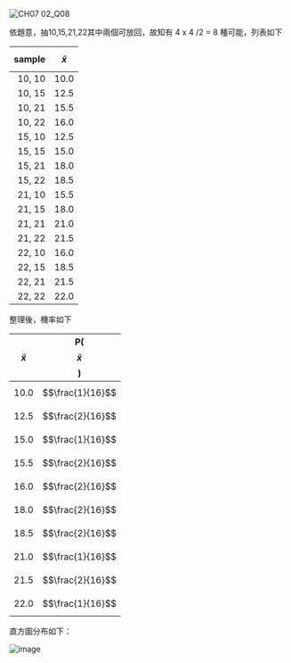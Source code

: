 ![CH07 02_Q08](https://github.com/user-attachments/assets/4eba41bb-f9de-41e3-9cf2-acca2bc844ea)

依題意，抽10,15,21,22其中兩個可放回，故知有 4 x 4 /2 = 8 種可能，列表如下

| sample| $$\bar{x}$$ |
|----------------:|:----:|
| 10, 10          |10.0 |
| 10, 15          |12.5 |
| 10, 21          |15.5 |
| 10, 22          |16.0 |
| 15, 10          |12.5 |
| 15, 15          |15.0 |
| 15, 21          |18.0 |
| 15, 22          |18.5 |
| 21, 10          |15.5 |
| 21, 15          |18.0 |
| 21, 21          |21.0 |
| 21, 22          |21.5 |
| 22, 10          |16.0 |
| 22, 15          |18.5 |
| 22, 21          |21.5 |
| 22, 22          |22.0 |  

整理後，機率如下

|  $$\bar{x}$$ |P( $$\bar{x}$$ ) |
|-------------:|:---------------:|
| 10.0         | $$\frac{1}{16}$$ |
| 12.5         | $$\frac{2}{16}$$ |
| 15.0         | $$\frac{1}{16}$$ |
| 15.5         | $$\frac{2}{16}$$ |
| 16.0         | $$\frac{2}{16}$$ |
| 18.0         | $$\frac{2}{16}$$ |
| 18.5         | $$\frac{2}{16}$$ |
| 21.0         | $$\frac{1}{16}$$ |
| 21.5         | $$\frac{2}{16}$$ |
| 22.0         | $$\frac{1}{16}$$ |

直方圖分布如下：

![image](https://github.com/user-attachments/assets/0ee9ddee-4e48-4ac6-b7a7-547ccd733f23)
